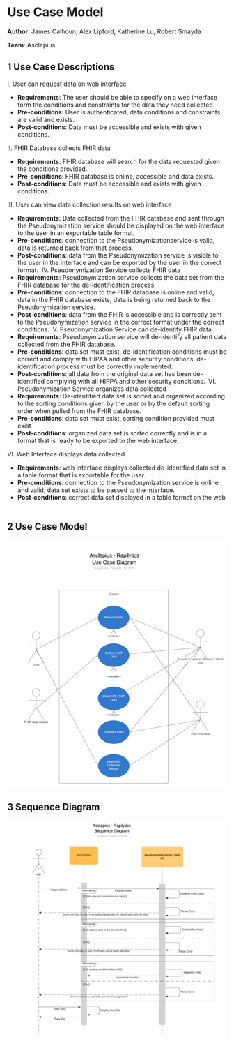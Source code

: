 # Use Case Model


**Author**: James Calhoun, Alex Lipford, Katherine Lu, Robert Smayda

**Team**: Asclepius

## 1 Use Case Descriptions

I. User can request data on web interface
* **Requirements**: The user should be able to specify on a web interface form the conditions and constraints for the data they need collected.
* **Pre-conditions**: User is authenticated, data conditions and constraints are valid and exists.
* **Post-conditions**: Data must be accessible and exists with given conditions.


II. FHIR Database collects FHIR data
* **Requirements**: FHIR database will search for the data requested given the conditions provided.
* **Pre-conditions**: FHIR database is online, accessible and data exists.
* **Post-conditions**: Data must be accessible and exists with given conditions.

III. User can view data collection results on web interface
* **Requirements**: Data collected from the FHIR database and sent through the Pseudonymization​ ​service should be displayed on the web interface to the user in an exportable table format.
* **Pre-conditions**: connection to the Pseudonymization​ ​service is valid, data is returned back from that process.
* **Post-conditions**: data from the Pseudonymization service is visible to the user in the interface and can be exported by the user in the correct format.
​
IV. Pseudonymization Service collects FHIR data
* **Requirements**: Pseudonymization​ ​service collects the data set from the FHIR database for the de-identification process.
* **Pre-conditions**: connection to the FHIR database is online and valid, data in the FHIR database exists, data is being returned back to the Pseudonymization​ ​service.
* **Post-conditions**: data from the FHIR is accessible and is correctly sent to the Pseudonymization service in the correct format under the correct conditions.
​
V. ​Pseudonymization Service can de-identify FHIR data
* **Requirements**: Pseudonymization service will de-identify all patient data collected from the FHIR database.
* **Pre-conditions**: data set must exist, de-identification conditions must be correct and comply with HIPAA and other security conditions, de-identification process must be correctly implemented.
* **Post-conditions**: all data from the original data set has been de-identified complying with all HIPPA and other security conditions.
​
VI. ​Pseudonymization Service organizes data collected
* **Requirements**: De-identified data set is sorted and organized according to the sorting conditions given by the user or by the default sorting order when pulled from the FHIR database.
* **Pre-conditions**: data set must exist, sorting condition provided must exist
* **Post-conditions**: organized data set is sorted correctly and is in a format that is ready to be exported to the web interface.

VI. ​Web Interface displays data collected
* **Requirements**: web interface displays collected de-identified data set in a table format that is exportable for the user.
* **Pre-conditions**: connection to the Pseudonymization service is online and valid, data set exists to be passed to the interface.
* **Post-conditions**: correct data set displayed in a table format on the web
​
## 2 Use Case Model

![](UseCaseModel.png)


## 3 Sequence Diagram

![](SequenceDiagram.png)